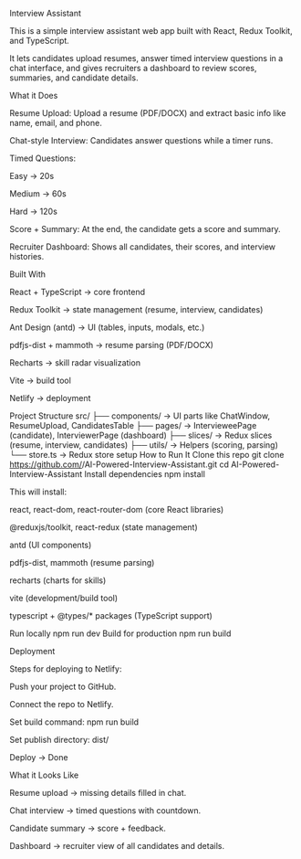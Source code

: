 Interview Assistant

This is a simple interview assistant web app built with React, Redux Toolkit, and TypeScript.

It lets candidates upload resumes, answer timed interview questions in a chat interface, and gives recruiters a dashboard to review scores, summaries, and candidate details.

What it Does

Resume Upload: Upload a resume (PDF/DOCX) and extract basic info like name, email, and phone.

Chat-style Interview: Candidates answer questions while a timer runs.

Timed Questions:

Easy → 20s

Medium → 60s

Hard → 120s

Score + Summary: At the end, the candidate gets a score and summary.

Recruiter Dashboard: Shows all candidates, their scores, and interview histories.

Built With

React + TypeScript → core frontend

Redux Toolkit → state management (resume, interview, candidates)

Ant Design (antd) → UI (tables, inputs, modals, etc.)

pdfjs-dist + mammoth → resume parsing (PDF/DOCX)

Recharts → skill radar visualization

Vite → build tool

Netlify → deployment

Project Structure
src/
├── components/    → UI parts like ChatWindow, ResumeUpload, CandidatesTable
├── pages/         → IntervieweePage (candidate), InterviewerPage (dashboard)
├── slices/        → Redux slices (resume, interview, candidates)
├── utils/         → Helpers (scoring, parsing)
└── store.ts       → Redux store setup
How to Run It
Clone this repo
git clone https://github.com/<your-username>/AI-Powered-Interview-Assistant.git
cd AI-Powered-Interview-Assistant
Install dependencies
npm install

This will install:

react, react-dom, react-router-dom (core React libraries)

@reduxjs/toolkit, react-redux (state management)

antd (UI components)

pdfjs-dist, mammoth (resume parsing)

recharts (charts for skills)

vite (development/build tool)

typescript + @types/* packages (TypeScript support)

Run locally
npm run dev
Build for production
npm run build

Deployment

Steps for deploying to Netlify:

Push your project to GitHub.

Connect the repo to Netlify.

Set build command: npm run build

Set publish directory: dist/

Deploy → Done

What it Looks Like

Resume upload → missing details filled in chat.

Chat interview → timed questions with countdown.

Candidate summary → score + feedback.

Dashboard → recruiter view of all candidates and details.
